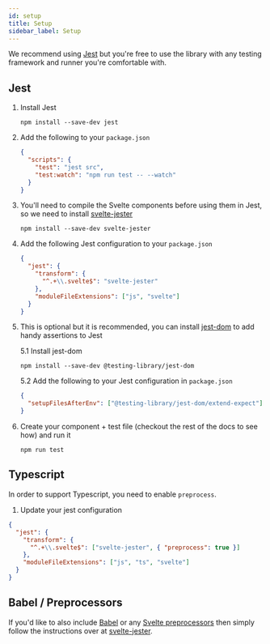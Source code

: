 ```yaml
---
id: setup
title: Setup
sidebar_label: Setup
---
```


We recommend using [Jest](https://jestjs.io) but you're free to use the library
with any testing framework and runner you're comfortable with.

## Jest

1.  Install Jest

    ```
    npm install --save-dev jest
    ```

2.  Add the following to your `package.json`

    ```json
    {
      "scripts": {
        "test": "jest src",
        "test:watch": "npm run test -- --watch"
      }
    }
    ```

3.  You'll need to compile the Svelte components before using them in Jest, so
    we need to install
    [svelte-jester](https://github.com/mihar-22/svelte-jester)

    ```
    npm install --save-dev svelte-jester
    ```

4.  Add the following Jest configuration to your `package.json`

    ```json
    {
      "jest": {
        "transform": {
          "^.+\\.svelte$": "svelte-jester"
        },
        "moduleFileExtensions": ["js", "svelte"]
      }
    }
    ```

5.  This is optional but it is recommended, you can install
    [jest-dom](https://github.com/testing-library/jest-dom) to add handy
    assertions to Jest

    5.1 Install jest-dom

    ```
    npm install --save-dev @testing-library/jest-dom
    ```

    5.2 Add the following to your Jest configuration in `package.json`

    ```json
    {
      "setupFilesAfterEnv": ["@testing-library/jest-dom/extend-expect"]
    }
    ```

6.  Create your component + test file (checkout the rest of the docs to see how)
    and run it

    ```
    npm run test
    ```

## Typescript

In order to support Typescript, you need to enable `preprocess`.

1. Update your jest configuration

  ```json
  {
    "jest": {
      "transform": {
        "^.+\\.svelte$": ["svelte-jester", { "preprocess": true }]
      },
      "moduleFileExtensions": ["js", "ts", "svelte"]
    }
  }
  ```

## Babel / Preprocessors

If you'd like to also include [Babel](https://babeljs.io/) or any
[Svelte preprocessors](https://github.com/kaisermann/svelte-preprocess) then
simply follow the instructions over at
[svelte-jester](https://github.com/mihar-22/svelte-jester#babel).

```

```
